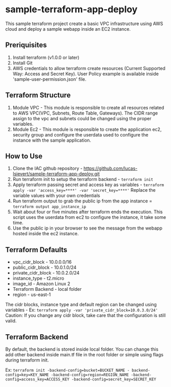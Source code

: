 # sample-terraform-app-deploy

This sample terraform project create a basic VPC infrastructure using AWS cloud and deploy a sample webapp inside an EC2 instance.

## Preriquisites
1. Install terraform (v1.0.0 or later)
2. Install Git
3. AWS credentials to allow terraform create resources (Current Supported Way: Access and Secret Key). User Policy example is available inside 'sample-user-permission.json' file.

## Terraform Structure

1. Module VPC - This module is responsible to create all resources related to AWS VPC(VPC, Subnets, Route Table, Gateways). The CIDR range assign to the vpc and subnets could be changed using the proper variables. 
2. Module Ec2 - This module is responsible to create the application ec2, security group and configure the userdata used to configure the instance with the sample application.

## How to Use

1. Clone the IAC github repository - https://github.com/lucas-lsievert/sample-terraform-app-deploy.git
2. Run terraform init to setup the terraform backend - `terraform init`
3. Apply terraform passing secret and access key as variables - `terraform apply -var 'access_key=****' -var 'secret_key=****'`
   Replace the variable values with your own credentials
4. Run terraform output to grab the public ip from the app instance = `terraform output app_instance_ip`
5. Wait about four or five minutes after terraform ends the execution. This script uses the userdata from ec2 to configure the instance, it take some time.
6. Use the public ip in your browser to see the message from the webapp hosted inside the ec2 instance.

## Terraform Defaults

- vpc_cidr_block     - 10.0.0.0/16
- public_cidr_block  - 10.0.1.0/24
- private_cidr_block - 10.0.2.0/24
- instance_type      - t2.micro
- image_id           - Amazon Linux 2
- Terraform Backend  - local folder
- region             - us-east-1

The cidr blocks, instance type and default region can be changed using variables - Ex: `terraform apply -var 'private_cidr_block=10.0.3.0/24'`
Caution: If you change any cidr block, take care that the configuration is still valid.

## Terraform Backend

By default, the backend is stored inside local folder. You can change this add other backend inside main.tf file in the root folder or simple using flags during terraform init.

Ex: `terraform init -backend-config=bucket=BUCKET_NAME - backend-config=key=KEY_NAME -backend-config=region=REGION_NAME -backend-config=access_key=ACCESS_KEY -backend-config=secret_key=SECRET_KEY`

